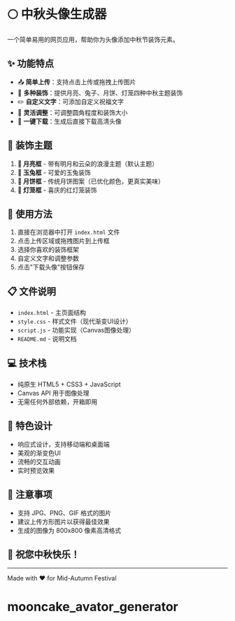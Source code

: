 # 🌕 中秋头像生成器

一个简单易用的网页应用，帮助你为头像添加中秋节装饰元素。

## ✨ 功能特点

- 📤 **简单上传**：支持点击上传或拖拽上传图片
- 🎨 **多种装饰**：提供月亮、兔子、月饼、灯笼四种中秋主题装饰
- ✏️ **自定义文字**：可添加自定义祝福文字
- 🔧 **灵活调整**：可调整圆角程度和装饰大小
- 💾 **一键下载**：生成后直接下载高清头像

## 🎯 装饰主题

1. **🌙 月亮框** - 带有明月和云朵的浪漫主题（默认主题）
2. **🐰 玉兔框** - 可爱的玉兔装饰
3. **🥮 月饼框** - 传统月饼图案（已优化颜色，更真实美味）
4. **🏮 灯笼框** - 喜庆的红灯笼装饰

## 🚀 使用方法

1. 直接在浏览器中打开 `index.html` 文件
2. 点击上传区域或拖拽图片到上传框
3. 选择你喜欢的装饰框架
4. 自定义文字和调整参数
5. 点击"下载头像"按钮保存

## 📋 文件说明

- `index.html` - 主页面结构
- `style.css` - 样式文件（现代渐变UI设计）
- `script.js` - 功能实现（Canvas图像处理）
- `README.md` - 说明文档

## 💻 技术栈

- 纯原生 HTML5 + CSS3 + JavaScript
- Canvas API 用于图像处理
- 无需任何外部依赖，开箱即用

## 🌟 特色设计

- 响应式设计，支持移动端和桌面端
- 美观的渐变色UI
- 流畅的交互动画
- 实时预览效果

## 📝 注意事项

- 支持 JPG、PNG、GIF 格式的图片
- 建议上传方形图片以获得最佳效果
- 生成的图像为 800x800 像素高清格式

## 🎉 祝您中秋快乐！

---

Made with ❤️ for Mid-Autumn Festival

# mooncake_avator_generator
